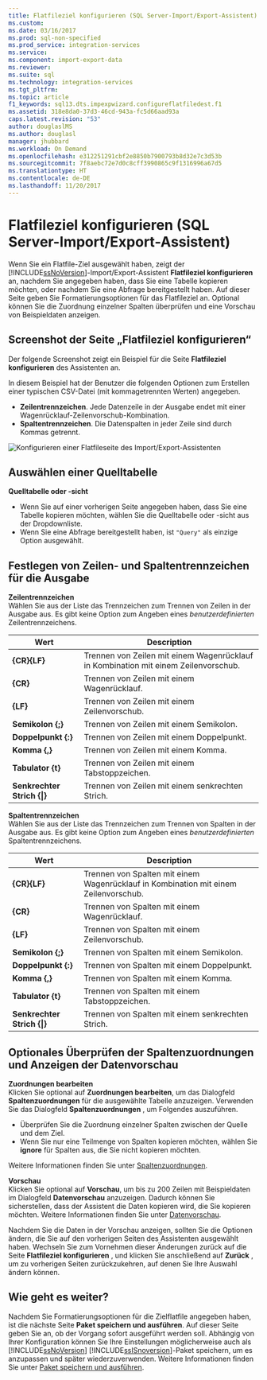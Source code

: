 ```yaml
---
title: Flatfileziel konfigurieren (SQL Server-Import/Export-Assistent) | Microsoft-Dokumentation
ms.custom: 
ms.date: 03/16/2017
ms.prod: sql-non-specified
ms.prod_service: integration-services
ms.service: 
ms.component: import-export-data
ms.reviewer: 
ms.suite: sql
ms.technology: integration-services
ms.tgt_pltfrm: 
ms.topic: article
f1_keywords: sql13.dts.impexpwizard.configureflatfiledest.f1
ms.assetid: 318e8da0-37d3-46cd-943a-fc5d66aad93a
caps.latest.revision: "53"
author: douglaslMS
ms.author: douglasl
manager: jhubbard
ms.workload: On Demand
ms.openlocfilehash: e312251291cbf2e8850b7900793b8d32e7c3d53b
ms.sourcegitcommit: 7f8aebc72e7d0c8cff3990865c9f1316996a67d5
ms.translationtype: HT
ms.contentlocale: de-DE
ms.lasthandoff: 11/20/2017
---
```

# <a name="configure-flat-file-destination-sql-server-import-and-export-wizard"></a>Flatfileziel konfigurieren (SQL Server-Import/Export-Assistent)
  Wenn Sie ein Flatfile-Ziel ausgewählt haben, zeigt der [!INCLUDE[ssNoVersion](../../includes/ssnoversion-md.md)]-Import/Export-Assistent **Flatfileziel konfigurieren** an, nachdem Sie angegeben haben, dass Sie eine Tabelle kopieren möchten, oder nachdem Sie eine Abfrage bereitgestellt haben. Auf dieser Seite geben Sie Formatierungsoptionen für das Flatfileziel an. Optional können Sie die Zuordnung einzelner Spalten überprüfen und eine Vorschau von Beispieldaten anzeigen.  
  
## <a name="screen-shot-of-the-configure-flat-file-destination-page"></a>Screenshot der Seite „Flatfileziel konfigurieren“  
 Der folgende Screenshot zeigt ein Beispiel für die Seite **Flatfileziel konfigurieren** des Assistenten an.
 
 In diesem Beispiel hat der Benutzer die folgenden Optionen zum Erstellen einer typischen CSV-Datei (mit kommagetrennten Werten) angegeben.
-   **Zeilentrennzeichen**. Jede Datenzeile in der Ausgabe endet mit einer Wagenrücklauf-Zeilenvorschub-Kombination.
-   **Spaltentrennzeichen**. Die Datenspalten in jeder Zeile sind durch Kommas getrennt.

 ![Konfigurieren einer Flatfileseite des Import/Export-Assistenten](../../integration-services/import-export-data/media/flat-file.png)
  
## <a name="pick-a-source-table"></a>Auswählen einer Quelltabelle
 **Quelltabelle oder -sicht**  
-   Wenn Sie auf einer vorherigen Seite angegeben haben, dass Sie eine Tabelle kopieren möchten, wählen Sie die Quelltabelle oder -sicht aus der Dropdownliste.
-   Wenn Sie eine Abfrage bereitgestellt haben, ist `"Query"` als einzige Option ausgewählt.  

## <a name="specify-row-and-column-delimiters-for-the-output"></a>Festlegen von Zeilen- und Spaltentrennzeichen für die Ausgabe
 **Zeilentrennzeichen**  
 Wählen Sie aus der Liste das Trennzeichen zum Trennen von Zeilen in der Ausgabe aus. Es gibt keine Option zum Angeben eines *benutzerdefinierten* Zeilentrennzeichens.  
  
|Wert|Description|  
|-----------|-----------------|  
|**{CR}{LF}**|Trennen von Zeilen mit einem Wagenrücklauf in Kombination mit einem Zeilenvorschub.|  
|**{CR}**|Trennen von Zeilen mit einem Wagenrücklauf.|  
|**{LF}**|Trennen von Zeilen mit einem Zeilenvorschub.|  
|**Semikolon {;}**|Trennen von Zeilen mit einem Semikolon.|  
|**Doppelpunkt {:}**|Trennen von Zeilen mit einem Doppelpunkt.|  
|**Komma {,}**|Trennen von Zeilen mit einem Komma.|  
|**Tabulator {t}**|Trennen von Zeilen mit einem Tabstoppzeichen.|  
|**Senkrechter Strich {&#124;}**|Trennen von Zeilen mit einem senkrechten Strich.|  
  
 **Spaltentrennzeichen**  
 Wählen Sie aus der Liste das Trennzeichen zum Trennen von Spalten in der Ausgabe aus. Es gibt keine Option zum Angeben eines *benutzerdefinierten* Spaltentrennzeichens.  
  
|Wert|Description|  
|-----------|-----------------|  
|**{CR}{LF}**|Trennen von Spalten mit einem Wagenrücklauf in Kombination mit einem Zeilenvorschub.|  
|**{CR}**|Trennen von Spalten mit einem Wagenrücklauf.|  
|**{LF}**|Trennen von Spalten mit einem Zeilenvorschub.|  
|**Semikolon {;}**|Trennen von Spalten mit einem Semikolon.|  
|**Doppelpunkt {:}**|Trennen von Spalten mit einem Doppelpunkt.|  
|**Komma {,}**|Trennen von Spalten mit einem Komma.|  
|**Tabulator {t}**|Trennen von Spalten mit einem Tabstoppzeichen.|  
|**Senkrechter Strich {&#124;}**|Trennen von Spalten mit einem senkrechten Strich.|  

## <a name="optionally-review-column-mappings-and-preview-data"></a>Optionales Überprüfen der Spaltenzuordnungen und Anzeigen der Datenvorschau

**Zuordnungen bearbeiten**   
Klicken Sie optional auf **Zuordnungen bearbeiten**, um das Dialogfeld **Spaltenzuordnungen** für die ausgewählte Tabelle anzuzeigen. Verwenden Sie das Dialogfeld **Spaltenzuordnungen** , um Folgendes auszuführen.
-   Überprüfen Sie die Zuordnung einzelner Spalten zwischen der Quelle und dem Ziel.
-   Wenn Sie nur eine Teilmenge von Spalten kopieren möchten, wählen Sie **ignore** für Spalten aus, die Sie nicht kopieren möchten.

Weitere Informationen finden Sie unter [Spaltenzuordnungen](../../integration-services/import-export-data/column-mappings-sql-server-import-and-export-wizard.md).  

**Vorschau**  
Klicken Sie optional auf **Vorschau**, um bis zu 200 Zeilen mit Beispieldaten im Dialogfeld **Datenvorschau** anzuzeigen. Dadurch können Sie sicherstellen, dass der Assistent die Daten kopieren wird, die Sie kopieren möchten. Weitere Informationen finden Sie unter [Datenvorschau](../../integration-services/import-export-data/preview-data-dialog-box-sql-server-import-and-export-wizard.md).  
  
Nachdem Sie die Daten in der Vorschau anzeigen, sollten Sie die Optionen ändern, die Sie auf den vorherigen Seiten des Assistenten ausgewählt haben. Wechseln Sie zum Vornehmen dieser Änderungen zurück auf die Seite **Flatfileziel konfigurieren** , und klicken Sie anschließend auf **Zurück** , um zu vorherigen Seiten zurückzukehren, auf denen Sie Ihre Auswahl ändern können.  

## <a name="whats-next"></a>Wie geht es weiter?  
 Nachdem Sie Formatierungsoptionen für die Zielflatfile angegeben haben, ist die nächste Seite **Paket speichern und ausführen**. Auf dieser Seite geben Sie an, ob der Vorgang sofort ausgeführt werden soll. Abhängig von Ihrer Konfiguration können Sie Ihre Einstellungen möglicherweise auch als [!INCLUDE[ssNoVersion](../../includes/ssnoversion-md.md)] [!INCLUDE[ssISnoversion](../../includes/ssisnoversion-md.md)]-Paket speichern, um es anzupassen und später wiederzuverwenden. Weitere Informationen finden Sie unter [Paket speichern und ausführen](../../integration-services/import-export-data/save-and-run-package-sql-server-import-and-export-wizard.md).  

